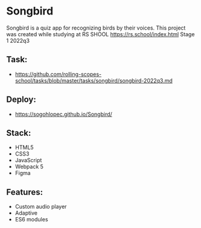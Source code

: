 # Songbird
Songbird is a quiz app for recognizing birds by their voices. This project was created while studying at RS SHOOL https://rs.school/index.html Stage 1 2022q3

## Task:
* https://github.com/rolling-scopes-school/tasks/blob/master/tasks/songbird/songbird-2022q3.md

## Deploy:
* https://sogohlopec.github.io/Songbird/

## Stack:
* HTML5
* CSS3
* JavaScript
* Webpack 5
* Figma

## Features:
* Custom audio player
* Adaptive
* ES6 modules